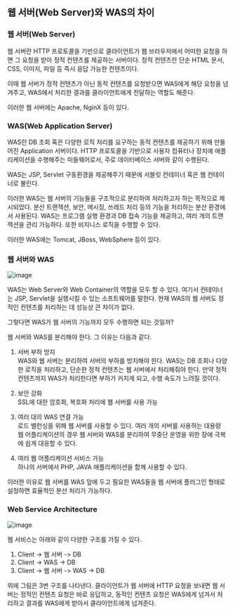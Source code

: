 ## **웹 서버(Web Server)와 WAS의 차이**

### **웹 서버(Web Server)**
웹 서버란 HTTP 프로토콜을 기반으로 클라이언트가 웹 브라우저에서 어떠한 요청을 하면 그 요청을 받아 정적 컨텐츠를 제공하는 서버이다. 정적 컨텐츠란 단순 HTML 문서, CSS, 이미지, 파일 등 즉시 응답 가능한 컨텐츠이다.

이때 웹 서버가 정적 컨텐츠가 아닌 동적 컨텐츠를 요청받으면 WAS에게 해당 요청을 넘겨주고, WAS에서 처리한 결과를 클라이언트에게 전달하는 역할도 해준다.

이러한 웹 서버에는 Apache, NginX 등이 있다.

### **WAS(Web Application Server)**
WAS란 DB 조회 혹은 다양한 로직 처리를 요구하는 동적 컨텐츠를 제공하기 위해 만들어진 Application 서버이다. HTTP 프로토콜을 기반으로 사용자 컴퓨터나 장치에 애플리케이션을 수행해주는 미들웨어로서, 주로 데이터베이스 서버와 같이 수행된다.

WAS는 JSP, Servlet 구동환경을 제공해주기 때문에 서블릿 컨테이너 혹은 웹 컨테이너로 불린다.

이러한 WAS는 웹 서버의 기능들을 구조적으로 분리하여 처리하고자 하는 목적으로 제시되었다. 분산 트랜잭션, 보안, 메시징, 쓰레드 처리 등의 기능을 처리하는 분산 환경에서 사용된다. WAS는 프로그램 실행 환경과 DB 접속 기능을 제공하고, 여러 개의 트랜잭션을 관리 가능하다. 또한 비지니스 로직을 수행할 수 있다.

이러한 WAS에는 Tomcat, JBoss, WebSphere 등이 있다.

### **웹 서버와 WAS**
![image](https://img1.daumcdn.net/thumb/R1280x0/?scode=mtistory2&fname=https%3A%2F%2Fblog.kakaocdn.net%2Fdn%2F8iqqs%2FbtryJjFiSeI%2Feck3RcimeMDNA3K2aNJ7n0%2Fimg.webp)

WAS는 Web Server와 Web Container의 역할을 모두 할 수 있다. 여기서 컨테이너는 JSP, Servlet을 실행시킬 수 있는 소프트웨어를 말한다. 현재 WAS의 웹 서버도 정적인 컨텐츠를 처리하는 데 성능상 큰 차이가 없다.

그렇다면 WAS가 웹 서버의 기능까지 모두 수행하면 되는 것일까?

웹 서버와 WAS를 분리해야 한다. 그 이유는 다음과 같다.

1. 서버 부하 방지   
WAS와 웹 서버는 분리하여 서버의 부하를 방지해야 한다. WAS는 DB 조회나 다양한 로직을 처리하고, 단순한 정적 컨텐츠는 웹 서버에서 처리해줘야 한다. 만약 정적 컨텐츠까지 WAS가 처리한다면 부하가 커지게 되고, 수행 속도가 느려질 것이다.

2. 보안 강화  
SSL에 대한 암호화, 복호화 처리에 웹 서버를 사용 가능

3. 여러 대의 WAS 연결 가능  
로드 밸런싱을 위해 웹 서버를 사용할 수 있다. 여러 개의 서버를 사용하는 대용량 웹 어플리케이션의 경우 웹 서버와 WAS를 분리하여 무중단 운영을 위한 장애 극복에 쉽게 대응할 수 있다.

4. 여러 웹 어플리케이션 서비스 가능  
하나의 서버에서 PHP, JAVA 애플리케이션을 함께 사용할 수 있다.

이러한 이유로 웹 서버를 WAS 앞에 두고 필요한 WAS들을 웹 서버에 플러그인 형태로 설정하면 효율적인 분산 처리가 가능하다.

### **Web Service Architecture**
![image](https://img1.daumcdn.net/thumb/R1280x0/?scode=mtistory2&fname=https%3A%2F%2Fblog.kakaocdn.net%2Fdn%2FCOYM9%2FbtryI3bxOeM%2F7kDfuTH2HxaQGAHjeFquS1%2Fimg.webp)

웹 서비스는 아래와 같이 다양한 구조를 가질 수 있다.
1. Client -> 웹 서버 -> DB
2. Client -> WAS -> DB
3. Client -> 웹 서버 -> WAS -> DB

위에 그림은 3번 구조를 나타낸다. 클라이언트가 웹 서버에 HTTP 요청을 보내면 웹 서버는 정적인 컨텐츠 요청은 바로 응답하고, 동적인 컨텐츠 요청은 WAS에게 넘겨서 처리하고 결과를 WAS에게 받아서 클라이언트에게 넘겨준다.